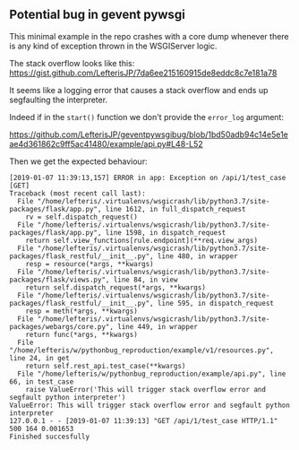## Potential bug in gevent pywsgi

This minimal example in the repo crashes with a core dump whenever there is any kind of exception thrown in the WSGIServer logic.

The stack overflow looks like this:
https://gist.github.com/LefterisJP/7da6ee215160915de8eddc8c7e181a78

It seems like a logging error that causes a stack overflow and ends up segfaulting the interpreter.

Indeed if in the `start()` function we don't provide the `error_log` argument:

https://github.com/LefterisJP/geventpywsgibug/blob/1bd50adb94c14e5e1eae4d361862c9ff5ac41480/example/api.py#L48-L52

Then we get the expected behaviour:

```$ python -m example
[2019-01-07 11:39:13,157] ERROR in app: Exception on /api/1/test_case [GET]
Traceback (most recent call last):
  File "/home/lefteris/.virtualenvs/wsgicrash/lib/python3.7/site-packages/flask/app.py", line 1612, in full_dispatch_request
    rv = self.dispatch_request()
  File "/home/lefteris/.virtualenvs/wsgicrash/lib/python3.7/site-packages/flask/app.py", line 1598, in dispatch_request
    return self.view_functions[rule.endpoint](**req.view_args)
  File "/home/lefteris/.virtualenvs/wsgicrash/lib/python3.7/site-packages/flask_restful/__init__.py", line 480, in wrapper
    resp = resource(*args, **kwargs)
  File "/home/lefteris/.virtualenvs/wsgicrash/lib/python3.7/site-packages/flask/views.py", line 84, in view
    return self.dispatch_request(*args, **kwargs)
  File "/home/lefteris/.virtualenvs/wsgicrash/lib/python3.7/site-packages/flask_restful/__init__.py", line 595, in dispatch_request
    resp = meth(*args, **kwargs)
  File "/home/lefteris/.virtualenvs/wsgicrash/lib/python3.7/site-packages/webargs/core.py", line 449, in wrapper
    return func(*args, **kwargs)
  File "/home/lefteris/w/pythonbug_reproduction/example/v1/resources.py", line 24, in get
    return self.rest_api.test_case(**kwargs)
  File "/home/lefteris/w/pythonbug_reproduction/example/api.py", line 66, in test_case
    raise ValueError('This will trigger stack overflow error and segfault python interpreter')
ValueError: This will trigger stack overflow error and segfault python interpreter
127.0.0.1 - - [2019-01-07 11:39:13] "GET /api/1/test_case HTTP/1.1" 500 164 0.001653
Finished succesfully
```

